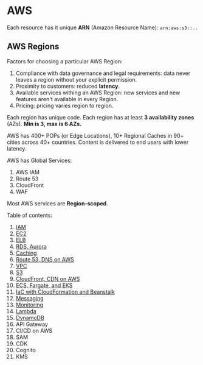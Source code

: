 # AWS

Each resource has it unique **ARN** (Amazon Resource Name):
`arn:aws:s3::..`

## AWS Regions

Factors for choosing a particular AWS Region:
1. Compliance with data governance and legal requirements: data never leaves a region without your explicit permission.
2. Proximity to customers: reduced **latency**.
3. Available services withing an AWS Region: new services and new features aren't available in every Region.
4. Pricing: pricing varies region to region.

Each region has unique code.
Each region has at least **3 availability zones** (AZs).
**Min is 3, max is 6 AZs.**

AWS has 400+ POPs (or Edge Locations), 10+ Regional Caches in 90+ cities across 40+ countries.
Content is delivered to end users with lower latency.

AWS has Global Services:
1. AWS IAM
2. Route 53
3. CloudFront
4. WAF

Most AWS services are **Region-scoped**.

Table of contents:
1. [IAM](iam/README.md)
2. [EC2](ec2/README.md)
3. [ELB](elb/README.md)
4. [RDS, Aurora](rds/README.md)
5. [Caching](caching/README.md)
6. [Route 53, DNS on AWS](dns/README.md)
7. [VPC](vpc/README.md)
8. [S3](s3/README.md)
9. [CloudFront, CDN on AWS](cloudfront/README.md)
10. [ECS, Fargate, and EKS](ecs/README.md)
11. [IaC with CloudFormation and Beanstalk](cloudformation/README.md)
12. [Messaging](messaging/README.md)
13. [Monitoring](monitoring/README.md)
14. [Lambda](lambda/README.md)
15. [DynamoDB](dynamo/README.md)
16. API Gateway
17. CI/CD on AWS
18. SAM
19. CDK
20. Cognito
21. KMS

